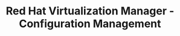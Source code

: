 ---
permalink: /product-documents/rhvm/nist-800-53/cm/
layout: control_family
title: Red Hat Virtualization Manager - Configuration Management
category: Product Documents
lead: |
  Control responses for NIST 800-53 rev4.
subnav:
  data: components.rhvm.satisfies
  href: ['#%', control_key]
  text: control_key
product_info:
  name: Red Hat Virtualization Manager
  opencontrol_component: rhvm
  control_family_shorthand: CM
---